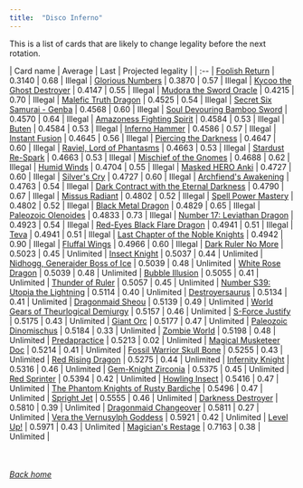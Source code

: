 ```yaml
---
title:  "Disco Inferno"
---
```


This is a list of cards that are likely to change legality before the next rotation.

| Card name | Average | Last | Projected legality |
| :-- |
[Foolish Return](https://db.ygoprodeck.com/card/?search=Foolish%20Return) | 0.3140 | 0.68 | Illegal |
[Glorious Numbers](https://db.ygoprodeck.com/card/?search=Glorious%20Numbers) | 0.3870 | 0.57 | Illegal |
[Kycoo the Ghost Destroyer](https://db.ygoprodeck.com/card/?search=Kycoo%20the%20Ghost%20Destroyer) | 0.4147 | 0.55 | Illegal |
[Mudora the Sword Oracle](https://db.ygoprodeck.com/card/?search=Mudora%20the%20Sword%20Oracle) | 0.4215 | 0.70 | Illegal |
[Malefic Truth Dragon](https://db.ygoprodeck.com/card/?search=Malefic%20Truth%20Dragon) | 0.4525 | 0.54 | Illegal |
[Secret Six Samurai - Genba](https://db.ygoprodeck.com/card/?search=Secret%20Six%20Samurai%20-%20Genba) | 0.4568 | 0.60 | Illegal |
[Soul Devouring Bamboo Sword](https://db.ygoprodeck.com/card/?search=Soul%20Devouring%20Bamboo%20Sword) | 0.4570 | 0.64 | Illegal |
[Amazoness Fighting Spirit](https://db.ygoprodeck.com/card/?search=Amazoness%20Fighting%20Spirit) | 0.4584 | 0.53 | Illegal |
[Buten](https://db.ygoprodeck.com/card/?search=Buten) | 0.4584 | 0.53 | Illegal |
[Inferno Hammer](https://db.ygoprodeck.com/card/?search=Inferno%20Hammer) | 0.4586 | 0.57 | Illegal |
[Instant Fusion](https://db.ygoprodeck.com/card/?search=Instant%20Fusion) | 0.4645 | 0.56 | Illegal |
[Piercing the Darkness](https://db.ygoprodeck.com/card/?search=Piercing%20the%20Darkness) | 0.4647 | 0.60 | Illegal |
[Raviel, Lord of Phantasms](https://db.ygoprodeck.com/card/?search=Raviel,%20Lord%20of%20Phantasms) | 0.4663 | 0.53 | Illegal |
[Stardust Re-Spark](https://db.ygoprodeck.com/card/?search=Stardust%20Re-Spark) | 0.4663 | 0.53 | Illegal |
[Mischief of the Gnomes](https://db.ygoprodeck.com/card/?search=Mischief%20of%20the%20Gnomes) | 0.4688 | 0.62 | Illegal |
[Humid Winds](https://db.ygoprodeck.com/card/?search=Humid%20Winds) | 0.4704 | 0.55 | Illegal |
[Masked HERO Anki](https://db.ygoprodeck.com/card/?search=Masked%20HERO%20Anki) | 0.4727 | 0.60 | Illegal |
[Silver's Cry](https://db.ygoprodeck.com/card/?search=Silver's%20Cry) | 0.4727 | 0.60 | Illegal |
[Archfiend's Awakening](https://db.ygoprodeck.com/card/?search=Archfiend's%20Awakening) | 0.4763 | 0.54 | Illegal |
[Dark Contract with the Eternal Darkness](https://db.ygoprodeck.com/card/?search=Dark%20Contract%20with%20the%20Eternal%20Darkness) | 0.4790 | 0.67 | Illegal |
[Missus Radiant](https://db.ygoprodeck.com/card/?search=Missus%20Radiant) | 0.4802 | 0.52 | Illegal |
[Spell Power Mastery](https://db.ygoprodeck.com/card/?search=Spell%20Power%20Mastery) | 0.4802 | 0.52 | Illegal |
[Black Metal Dragon](https://db.ygoprodeck.com/card/?search=Black%20Metal%20Dragon) | 0.4829 | 0.65 | Illegal |
[Paleozoic Olenoides](https://db.ygoprodeck.com/card/?search=Paleozoic%20Olenoides) | 0.4833 | 0.73 | Illegal |
[Number 17: Leviathan Dragon](https://db.ygoprodeck.com/card/?search=Number%2017:%20Leviathan%20Dragon) | 0.4923 | 0.54 | Illegal |
[Red-Eyes Black Flare Dragon](https://db.ygoprodeck.com/card/?search=Red-Eyes%20Black%20Flare%20Dragon) | 0.4941 | 0.51 | Illegal |
[Teva](https://db.ygoprodeck.com/card/?search=Teva) | 0.4941 | 0.51 | Illegal |
[Last Chapter of the Noble Knights](https://db.ygoprodeck.com/card/?search=Last%20Chapter%20of%20the%20Noble%20Knights) | 0.4942 | 0.90 | Illegal |
[Fluffal Wings](https://db.ygoprodeck.com/card/?search=Fluffal%20Wings) | 0.4966 | 0.60 | Illegal |
[Dark Ruler No More](https://db.ygoprodeck.com/card/?search=Dark%20Ruler%20No%20More) | 0.5023 | 0.45 | Unlimited |
[Insect Knight](https://db.ygoprodeck.com/card/?search=Insect%20Knight) | 0.5037 | 0.44 | Unlimited |
[Nidhogg, Generaider Boss of Ice](https://db.ygoprodeck.com/card/?search=Nidhogg,%20Generaider%20Boss%20of%20Ice) | 0.5039 | 0.48 | Unlimited |
[White Rose Dragon](https://db.ygoprodeck.com/card/?search=White%20Rose%20Dragon) | 0.5039 | 0.48 | Unlimited |
[Bubble Illusion](https://db.ygoprodeck.com/card/?search=Bubble%20Illusion) | 0.5055 | 0.41 | Unlimited |
[Thunder of Ruler](https://db.ygoprodeck.com/card/?search=Thunder%20of%20Ruler) | 0.5057 | 0.45 | Unlimited |
[Number S39: Utopia the Lightning](https://db.ygoprodeck.com/card/?search=Number%20S39:%20Utopia%20the%20Lightning) | 0.5114 | 0.40 | Unlimited |
[Destroyersaurus](https://db.ygoprodeck.com/card/?search=Destroyersaurus) | 0.5134 | 0.41 | Unlimited |
[Dragonmaid Sheou](https://db.ygoprodeck.com/card/?search=Dragonmaid%20Sheou) | 0.5139 | 0.49 | Unlimited |
[World Gears of Theurlogical Demiurgy](https://db.ygoprodeck.com/card/?search=World%20Gears%20of%20Theurlogical%20Demiurgy) | 0.5157 | 0.46 | Unlimited |
[S-Force Justify](https://db.ygoprodeck.com/card/?search=S-Force%20Justify) | 0.5175 | 0.43 | Unlimited |
[Giant Orc](https://db.ygoprodeck.com/card/?search=Giant%20Orc) | 0.5177 | 0.47 | Unlimited |
[Paleozoic Dinomischus](https://db.ygoprodeck.com/card/?search=Paleozoic%20Dinomischus) | 0.5184 | 0.33 | Unlimited |
[Zombie World](https://db.ygoprodeck.com/card/?search=Zombie%20World) | 0.5198 | 0.48 | Unlimited |
[Predapractice](https://db.ygoprodeck.com/card/?search=Predapractice) | 0.5213 | 0.02 | Unlimited |
[Magical Musketeer Doc](https://db.ygoprodeck.com/card/?search=Magical%20Musketeer%20Doc) | 0.5214 | 0.41 | Unlimited |
[Fossil Warrior Skull Bone](https://db.ygoprodeck.com/card/?search=Fossil%20Warrior%20Skull%20Bone) | 0.5255 | 0.43 | Unlimited |
[Red Rising Dragon](https://db.ygoprodeck.com/card/?search=Red%20Rising%20Dragon) | 0.5275 | 0.44 | Unlimited |
[Infernity Knight](https://db.ygoprodeck.com/card/?search=Infernity%20Knight) | 0.5316 | 0.46 | Unlimited |
[Gem-Knight Zirconia](https://db.ygoprodeck.com/card/?search=Gem-Knight%20Zirconia) | 0.5375 | 0.45 | Unlimited |
[Red Sprinter](https://db.ygoprodeck.com/card/?search=Red%20Sprinter) | 0.5394 | 0.42 | Unlimited |
[Howling Insect](https://db.ygoprodeck.com/card/?search=Howling%20Insect) | 0.5416 | 0.47 | Unlimited |
[The Phantom Knights of Rusty Bardiche](https://db.ygoprodeck.com/card/?search=The%20Phantom%20Knights%20of%20Rusty%20Bardiche) | 0.5496 | 0.47 | Unlimited |
[Spright Jet](https://db.ygoprodeck.com/card/?search=Spright%20Jet) | 0.5555 | 0.46 | Unlimited |
[Darkness Destroyer](https://db.ygoprodeck.com/card/?search=Darkness%20Destroyer) | 0.5810 | 0.39 | Unlimited |
[Dragonmaid Changeover](https://db.ygoprodeck.com/card/?search=Dragonmaid%20Changeover) | 0.5811 | 0.27 | Unlimited |
[Vera the Vernusylph Goddess](https://db.ygoprodeck.com/card/?search=Vera%20the%20Vernusylph%20Goddess) | 0.5921 | 0.42 | Unlimited |
[Level Up!](https://db.ygoprodeck.com/card/?search=Level%20Up!) | 0.5971 | 0.43 | Unlimited |
[Magician's Restage](https://db.ygoprodeck.com/card/?search=Magician's%20Restage) | 0.7163 | 0.38 | Unlimited |

<br>

###### [Back home](index)